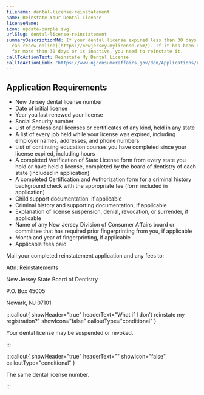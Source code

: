 ```yaml
---
filename: dental-license-reinstatement
name: Reinstate Your Dental License
licenseName:
icon: update-purple.svg
urlSlug: dental-license-reinstatement
summaryDescriptionMd: If your dental license expired less than 30 days ago, [you
  can renew online](https://newjersey.mylicense.com/). If it has been expired
  for more than 30 days or is inactive, you need to reinstate it.
callToActionText: Reinstate My Dental License
callToActionLink: "https://www.njconsumeraffairs.gov/den/Applications/Application-To-Reinstate-Reactivate-a-License-or-Registration.pdf"
---
```


## Application Requirements

- New Jersey dental license number
- Date of initial license
- Year you last renewed your license
- Social Security number
- List of professional licenses or certificates of any kind, held in any state
- A list of every job held while your license was expired, including employer names, addresses, and phone numbers
- List of continuing education courses you have completed since your license expired, including hours
- A completed Verification of State License form from every state you hold or have held a license, completed by the board of dentistry of each state (included in application)
- A completed Certification and Authorization form for a criminal history background check with the appropriate fee (form included in application)
- Child support documentation, if applicable
- Criminal history and supporting documentation, if applicable
- Explanation of license suspension, denial, revocation, or surrender, if applicable
- Name of any New Jersey Division of Consumer Affairs board or committee that has required prior fingerprinting from you, if applicable
- Month and year of fingerprinting, if applicable
- Applicable fees paid

Mail your completed reinstatement application and any fees to:

Attn: Reinstatements

New Jersey State Board of Dentistry

P.O. Box 45005

Newark, NJ 07101

:::callout{ showHeader="true" headerText="What if I don't reinstate my registration?" showIcon="false" calloutType="conditional" }

Your dental license may be suspended or revoked.

:::

:::callout{ showHeader="true" headerText="" showIcon="false" calloutType="conditional" }

The same dental license number.

:::

